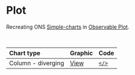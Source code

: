# Plot
Recreating ONS [Simple-charts](https://github.com/ONSvisual/Simple-charts) in [Observable Plot](https://observablehq.com/@observablehq/plot).

<br/>

|Chart type | Graphic | Code  |
|:--- |:--- |:--- |
|Column - diverging | [View](https://rcatlord.github.io/Plot/column-diverging) | [`</>`](https://github.com/rcatlord/Plot/tree/master/column-diverging) |
